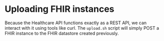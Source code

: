 # Uploading FHIR instances

Because the Healthcare API functions exactly as a REST API, we can interact with it using tools like curl. The `upload.sh` script will simply POST a FHIR instance to the FHIR datastore created previously.
